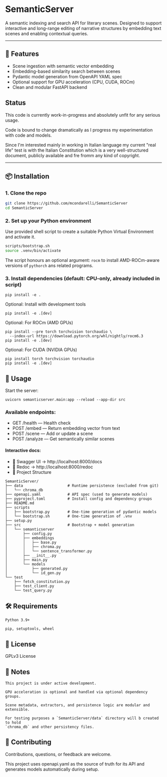 # SemanticServer
A semantic indexing and search API for literary scenes.
Designed to support interactive and long-range editing of narrative structures by embedding text scenes and enabling contextual queries.

---

## 🚀 Features

- Scene ingestion with semantic vector embedding
- Embedding-based similarity search between scenes
- Pydantic model generation from OpenAPI YAML spec
- Optional support for GPU acceleration (CPU, CUDA, ROCm)
- Clean and modular FastAPI backend

## Status

This code is currently work-in-progress and absolutely unfit for any serious usage.

Code is bound to change dramatically as I progress my experimentation with code and models.

Since I'm interested mainly in working in Italian language my current "real life" test is 
with the Italian Constitution which is a very well-structured document, publicly available
and fre fromm any kind of copyright.

---

## 📦 Installation

### 1. Clone the repo

```bash
git clone https://github.com/mcondarelli/SemanticServer
cd SemanticServer
```

### 2. Set up your Python environment
Use provided shell script to create a suitable Python Virtual Environment and activate it. 
```bash
scripts/bootstrap.sh
source .venv/bin/activate
```
The script honours an optional argument: `rocm` to install AMD-ROCm-aware versions of 
`pythorch` ans related programs.  

### 3. Install dependencies (default: CPU-only, already included in script)
```
pip install -e .
```
Optional: Install with development tools
```
pip install -e .[dev]
```
Optional: For ROCm (AMD GPUs)
```
pip install --pre torch torchvision torchaudio \
  --index-url https://download.pytorch.org/whl/nightly/rocm6.3
pip install -e .[dev]
```
Optional: For CUDA (NVIDIA GPUs)
```
pip install torch torchvision torchaudio
pip install -e .[dev]
```
## 🧪 Usage
Start the server:
```
uvicorn semanticserver.main:app --reload --app-dir src
```
### Available endpoints:

-    GET /health — Health check
-    POST /embed — Return embedding vector from text
-    POST /scene — Add or update a scene
-    POST /analyze — Get semantically similar scenes

#### Interactive docs:
- 📘 Swagger UI → http://localhost:8000/docs
- 📘 Redoc → http://localhost:8000/redoc
- 🧱 Project Structure
```
SemanticServer/
├── data                    # Runtime persistence (excluded from git)
│   └── chroma_db
├── openapi.yaml            # API spec (used to generate models)
├── pyproject.toml          # Install config and dependency groups
├── README.md
├── scripts
│   ├── bootstrap.py        # One-time generation of pydantic models
│   └── bootstrap.sh        # One-time generation of .vnv
├── setup.py
├── src                     # Bootstrap + model generation
│   └── semanticserver
│       ├── config.py
│       ├── embeddings
│       │   ├── base.py
│       │   ├── chroma.py
│       │   └── sentence_transformer.py
│       ├── __init__.py
│       ├── main.py
│       └── models
│           ├── generated.py
│           └── id_gen.py
└── test
    ├── fetch_constitution.py
    ├── test_client.py
    └── test_query.py
```
## 🛠 Requirements

    Python 3.9+

    pip, setuptools, wheel

## 📄 License
GPLv3 License

## 📌 Notes

    This project is under active development.

    GPU acceleration is optional and handled via optional dependency groups.

    Scene metadata, extractors, and persistence logic are modular and extensible.

    For testing purposes a `SemanticServer/data` directory will b created to hold
    `chroma_db` and other persistency files.

## 🤝 Contributing

Contributions, questions, or feedback are welcome.

This project uses openapi.yaml as the source of truth for its API and generates 
models automatically during setup.



